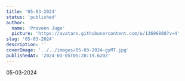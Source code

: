 ```yaml
---
title: '05-03-2024'
status: 'published'
author:
  name: 'Praveen Juge'
  picture: 'https://avatars.githubusercontent.com/u/13696888?v=4'
slug: '05-03-2024'
description: ''
coverImage: '../../images/05-03-2024-gyMT.jpg'
publishedAt: '2024-03-05T05:20:19.620Z'
---
```


05-03-2024